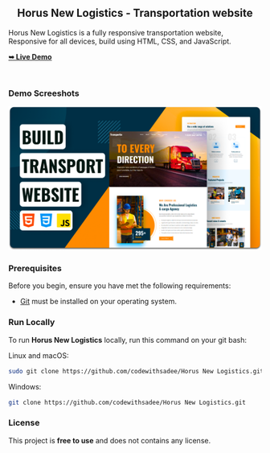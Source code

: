 
  <h2 align="center">Horus New Logistics - Transportation website</h2>

  Horus New Logistics is a fully responsive transportation website, <br />Responsive for all devices, build using HTML, CSS, and JavaScript.

  <a href="https://codewithsadee.github.io/Horus New Logistics/"><strong>➥ Live Demo</strong></a>

</div>

<br />

### Demo Screeshots

![Horus New Logistics Desktop Demo](./readme-images/desktop.png "Desktop Demo")

### Prerequisites

Before you begin, ensure you have met the following requirements:

* [Git](https://git-scm.com/downloads "Download Git") must be installed on your operating system.

### Run Locally

To run **Horus New Logistics** locally, run this command on your git bash:

Linux and macOS:

```bash
sudo git clone https://github.com/codewithsadee/Horus New Logistics.git
```

Windows:

```bash
git clone https://github.com/codewithsadee/Horus New Logistics.git
```

### License

This project is **free to use** and does not contains any license.
